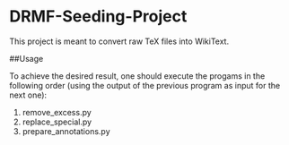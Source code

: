 # DRMF-Seeding-Project

This project is meant to convert raw TeX files into WikiText.

##Usage

To achieve the desired result, one should execute the progams in the following order (using the output of the previous program as input for the next one):

1. remove_excess.py
2. replace_special.py
3. prepare_annotations.py
